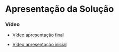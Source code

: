 # Apresentação da Solução

### Vídeo
- <a href="https://youtu.be/TSOuFShwr1E"> Vídeo apresentação final</a>

- <a href="https://youtu.be/6TlAMdCqFdA"> Vídeo apresentação inicial</a>


